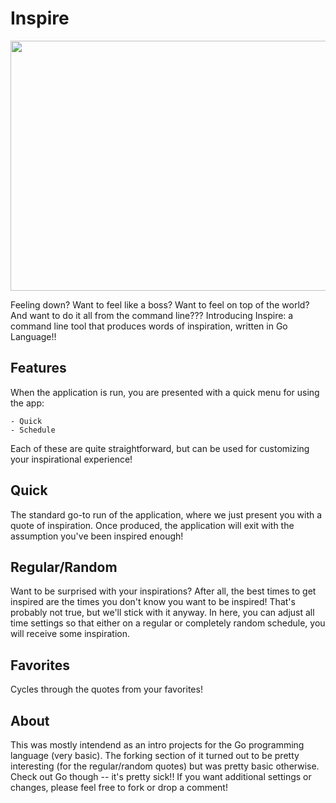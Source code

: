 # Inspire

<img src="http://www.metamorph.gr/wp-content/uploads/2013/10/inspire_0.jpg" width="800" height="400" />

Feeling down? Want to feel like a boss? Want to feel on top of the world? And want to do it all from the command line??? Introducing Inspire: a command line tool that produces words of inspiration, written in Go Language!!

## Features
When the application is run, you are presented with a quick menu for using the app:

	- Quick
	- Schedule
Each of these are quite straightforward, but can be used for customizing your inspirational experience!

## Quick
The standard go-to run of the application, where we just present you with a quote of inspiration. Once produced, the application will exit with the assumption you've been inspired enough!

## Regular/Random
Want to be surprised with your inspirations? After all, the best times to get inspired are the times you don't know you want to be inspired! That's probably not true, but we'll stick with it anyway. In here, you can adjust all time settings so that either on a regular or completely random schedule, you will receive some inspiration. 

## Favorites
Cycles through the quotes from your favorites! 

## About
This was mostly intendend as an intro projects for the Go programming language (very basic). The forking section of it turned out to be pretty interesting (for the regular/random quotes) but was pretty basic otherwise. Check out Go though -- it's pretty sick!! If you want additional settings or changes, please feel free to fork or drop a comment!